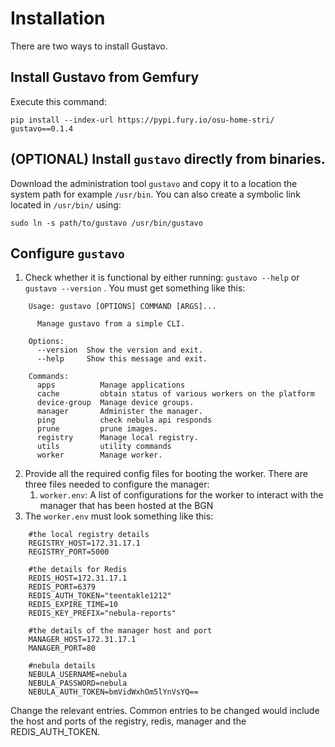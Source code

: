 # Installation

There are two ways to install Gustavo.

## Install Gustavo from Gemfury

Execute this command:

`pip install --index-url https://pypi.fury.io/osu-home-stri/ gustavo==0.1.4`

## (OPTIONAL) Install `gustavo`  directly from binaries.

Download the administration tool `gustavo` and copy it to a location the system path for example `/usr/bin`. You can also create a symbolic link located in `/usr/bin/`  using:

 `sudo ln -s path/to/gustavo /usr/bin/gustavo`

## Configure `gustavo`

1. Check whether it is functional by either running: `gustavo --help` or `gustavo --version` . You must get something like this:
    
```
    Usage: gustavo [OPTIONS] COMMAND [ARGS]...
    
      Manage gustavo from a simple CLI.
    
    Options:
      --version  Show the version and exit.
      --help     Show this message and exit.
    
    Commands:
      apps          Manage applications
      cache         obtain status of various workers on the platform
      device-group  Manage device groups.
      manager       Administer the manager.
      ping          check nebula api responds
      prune         prune images.
      registry      Manage local registry.
      utils         utility commands
      worker        Manage worker.
```
    
2. Provide all the required config files for booting the worker. There are three files needed to configure the manager:
    1. `worker.env`: A list of configurations for the worker to interact with the manager that has been hosted at the BGN 
3. The `worker.env` must look something like this:
    
```
    #the local registry details
    REGISTRY_HOST=172.31.17.1
    REGISTRY_PORT=5000
    
    #the details for Redis
    REDIS_HOST=172.31.17.1
    REDIS_PORT=6379
    REDIS_AUTH_TOKEN="teentakle1212"
    REDIS_EXPIRE_TIME=10
    REDIS_KEY_PREFIX="nebula-reports"
    
    #the details of the manager host and port
    MANAGER_HOST=172.31.17.1
    MANAGER_PORT=80
    
    #nebula details
    NEBULA_USERNAME=nebula
    NEBULA_PASSWORD=nebula
    NEBULA_AUTH_TOKEN=bmVidWxhOm5lYnVsYQ==
```
    
Change the relevant entries. Common entries to be changed would include the host and ports of the registry, redis, manager and the REDIS_AUTH_TOKEN.
    
